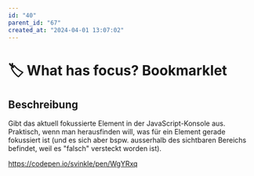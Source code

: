 ```yaml
---
id: "40"
parent_id: "67"
created_at: "2024-04-01 13:07:02"
---
```


# 🏷️ What has focus? Bookmarklet

## Beschreibung

Gibt das aktuell fokussierte Element in der JavaScript-Konsole aus. Praktisch, wenn man herausfinden will, was für ein Element gerade fokussiert ist (und es sich aber bspw. ausserhalb des sichtbaren Bereichs befindet, weil es "falsch" versteckt worden ist).

<https://codepen.io/svinkle/pen/WgYRxq>